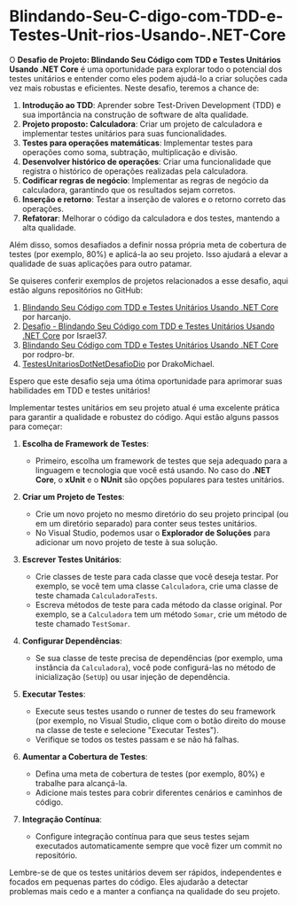 # Blindando-Seu-C-digo-com-TDD-e-Testes-Unit-rios-Usando-.NET-Core
O **Desafio de Projeto: Blindando Seu Código com TDD e Testes Unitários Usando .NET Core** é uma oportunidade para explorar todo o potencial dos testes unitários e entender como eles podem ajudá-lo a criar soluções cada vez mais robustas e eficientes. Neste desafio, teremos a chance de:

1. **Introdução ao TDD**: Aprender sobre Test-Driven Development (TDD) e sua importância na construção de software de alta qualidade.
2. **Projeto proposto: Calculadora**: Criar um projeto de calculadora e implementar testes unitários para suas funcionalidades.
3. **Testes para operações matemáticas**: Implementar testes para operações como soma, subtração, multiplicação e divisão.
4. **Desenvolver histórico de operações**: Criar uma funcionalidade que registra o histórico de operações realizadas pela calculadora.
5. **Codificar regras de negócio**: Implementar as regras de negócio da calculadora, garantindo que os resultados sejam corretos.
6. **Inserção e retorno**: Testar a inserção de valores e o retorno correto das operações.
7. **Refatorar**: Melhorar o código da calculadora e dos testes, mantendo a alta qualidade.

Além disso, somos desafiados a definir nossa própria meta de cobertura de testes (por exemplo, 80%) e aplicá-la ao seu projeto. Isso ajudará a elevar a qualidade de suas aplicações para outro patamar.

Se quiseres conferir exemplos de projetos relacionados a esse desafio, aqui estão alguns repositórios no GitHub:

1. [Blindando Seu Código com TDD e Testes Unitários Usando .NET Core](https://github.com/harcanjo/dio-qa-tdd-dotnet) por harcanjo.
2. [Desafio - Blindando Seu Código com TDD e Testes Unitários Usando .NET Core](https://github.com/Israel37/TDD_Testes_Unitarios) por Israel37.
3. [Blindando Seu Código com TDD e Testes Unitários Usando .NET Core](https://github.com/rodpro-br/desafio-net-core-tdd) por rodpro-br.
4. [TestesUnitariosDotNetDesafioDio](https://github.com/DrakoMichael/TestesUnitariosDotNetDesafioDio) por DrakoMichael.

Espero que este desafio seja uma ótima oportunidade para aprimorar suas habilidades em TDD e testes unitários! 

Implementar testes unitários em seu projeto atual é uma excelente prática para garantir a qualidade e robustez do código. Aqui estão alguns passos para começar:

1. **Escolha de Framework de Testes**:
   - Primeiro, escolha um framework de testes que seja adequado para a linguagem e tecnologia que você está usando. No caso do **.NET Core**, o **xUnit** e o **NUnit** são opções populares para testes unitários.

2. **Criar um Projeto de Testes**:
   - Crie um novo projeto no mesmo diretório do seu projeto principal (ou em um diretório separado) para conter seus testes unitários.
   - No Visual Studio, podemos usar o **Explorador de Soluções** para adicionar um novo projeto de teste à sua solução.

3. **Escrever Testes Unitários**:
   - Crie classes de teste para cada classe que você deseja testar. Por exemplo, se você tem uma classe `Calculadora`, crie uma classe de teste chamada `CalculadoraTests`.
   - Escreva métodos de teste para cada método da classe original. Por exemplo, se a `Calculadora` tem um método `Somar`, crie um método de teste chamado `TestSomar`.

4. **Configurar Dependências**:
   - Se sua classe de teste precisa de dependências (por exemplo, uma instância da `Calculadora`), você pode configurá-las no método de inicialização (`SetUp`) ou usar injeção de dependência.

5. **Executar Testes**:
   - Execute seus testes usando o runner de testes do seu framework (por exemplo, no Visual Studio, clique com o botão direito do mouse na classe de teste e selecione "Executar Testes").
   - Verifique se todos os testes passam e se não há falhas.

6. **Aumentar a Cobertura de Testes**:
   - Defina uma meta de cobertura de testes (por exemplo, 80%) e trabalhe para alcançá-la.
   - Adicione mais testes para cobrir diferentes cenários e caminhos de código.

7. **Integração Contínua**:
   - Configure integração contínua para que seus testes sejam executados automaticamente sempre que você fizer um commit no repositório.

Lembre-se de que os testes unitários devem ser rápidos, independentes e focados em pequenas partes do código. Eles ajudarão a detectar problemas mais cedo e a manter a confiança na qualidade do seu projeto.
